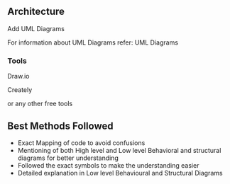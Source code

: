 ## Architecture
Add UML Diagrams

For information about UML Diagrams refer: UML Diagrams

### Tools

Draw.io

Creately

or any other free tools

## Best Methods Followed

* Exact Mapping of code to avoid confusions
* Mentioning of both High level and Low level Behavioral and structural diagrams for better understanding
* Followed the exact symbols to make the understanding easier
* Detailed explanation in Low level Behavioural and Structural Diagrams
